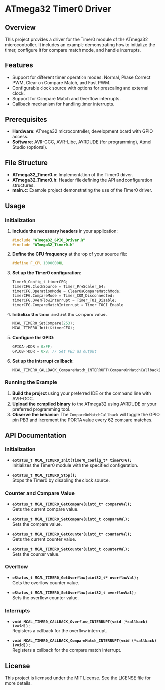 # ATmega32 Timer0 Driver

## Overview

This project provides a driver for the Timer0 module of the ATmega32 microcontroller. It includes an example demonstrating how to initialize the timer, configure it for compare match mode, and handle interrupts.

## Features

- Support for different timer operation modes: Normal, Phase Correct PWM, Clear on Compare Match, and Fast PWM.
- Configurable clock source with options for prescaling and external clock.
- Support for Compare Match and Overflow interrupts.
- Callback mechanism for handling timer interrupts.

## Prerequisites

- **Hardware**: ATmega32 microcontroller, development board with GPIO access.
- **Software**: AVR-GCC, AVR-Libc, AVRDUDE (for programming), Atmel Studio (optional).

## File Structure

- **ATmega32_Timer0.c**: Implementation of the Timer0 driver.
- **ATmega32_Timer0.h**: Header file defining the API and configuration structures.
- **main.c**: Example project demonstrating the use of the Timer0 driver.

## Usage

### Initialization

1. **Include the necessary headers** in your application:

    ```c
    #include "ATmega32_GPIO_Driver.h"
    #include "ATmega32_Timer0.h"
    ```

2. **Define the CPU frequency** at the top of your source file:

    ```c
    #define F_CPU 1000000UL
    ```

3. **Set up the Timer0 configuration**:

    ```c
    Timer0_Config_t timerCFG;
    timerCFG.ClockSource = Timer_PreScaler_64;
    timerCFG.OperationMode = ClearOnCompareMatchMode;
    timerCFG.CompareMode = Timer_COM_Disconnected;
    timerCFG.OverFlowInterrupt = Timer_TOI_Disable;
    timerCFG.CompareMatchInterrupt = Timer_TOCI_Enable;
    ```

4. **Initialize the timer** and set the compare value:

    ```c
    MCAL_TIMER0_SetCompare(253);
    MCAL_TIMER0_Init(&timerCFG);
    ```

5. **Configure the GPIO**:

    ```c
    GPIOA->DDR = 0xFF;
    GPIOB->DDR = 0x8; // Set PB3 as output
    ```

6. **Set up the interrupt callback**:

    ```c
    MCAL_TIMER0_CALLBACK_CompareMatch_INTERRUPT(CompareOnMatchCallback);
    ```

### Running the Example

1. **Build the project** using your preferred IDE or the command line with AVR-GCC.
2. **Upload the compiled binary** to the ATmega32 using AVRDUDE or your preferred programming tool.
3. **Observe the behavior**: The `CompareOnMatchCallback` will toggle the GPIO pin PB3 and increment the PORTA value every 62 compare matches.

## API Documentation

### Initialization

- **`eStatus_t MCAL_TIMER0_Init(Timer0_Config_t* timerCFG);`**  
  Initializes the Timer0 module with the specified configuration.

- **`eStatus_t MCAL_TIMER0_Stop();`**  
  Stops the Timer0 by disabling the clock source.

### Counter and Compare Value

- **`eStatus_t MCAL_TIMER0_GetCompare(uint8_t* compareVal);`**  
  Gets the current compare value.

- **`eStatus_t MCAL_TIMER0_SetCompare(uint8_t compareVal);`**  
  Sets the compare value.

- **`eStatus_t MCAL_TIMER0_GetCounter(uint8_t* counterVal);`**  
  Gets the current counter value.

- **`eStatus_t MCAL_TIMER0_SetCounter(uint8_t counterVal);`**  
  Sets the counter value.

### Overflow

- **`eStatus_t MCAL_TIMER0_GetOverflow(uint32_t* overflowVal);`**  
  Gets the overflow counter value.

- **`eStatus_t MCAL_TIMER0_SetOverflow(uint32_t overflowVal);`**  
  Sets the overflow counter value.

### Interrupts

- **`void MCAL_TIMER0_CALLBACK_Overflow_INTERRUPT(void (*callback)(void));`**  
  Registers a callback for the overflow interrupt.

- **`void MCAL_TIMER0_CALLBACK_CompareMatch_INTERRUPT(void (*callback)(void));`**  
  Registers a callback for the compare match interrupt.

## License

This project is licensed under the MIT License. See the LICENSE file for more details.

